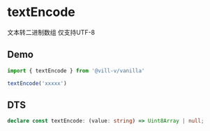 # textEncode

文本转二进制数组
仅支持UTF-8

## Demo

```ts twoslash
import { textEncode } from '@vill-v/vanilla'

textEncode('xxxxx')
```

## DTS

```ts
declare const textEncode: (value: string) => Uint8Array | null;
```
